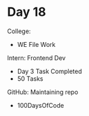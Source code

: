 # Day 18

College:
- WE File Work

Intern: Frontend Dev
- Day 3 Task Completed
- 50 Tasks

GitHub: Maintaining repo
- 100DaysOfCode